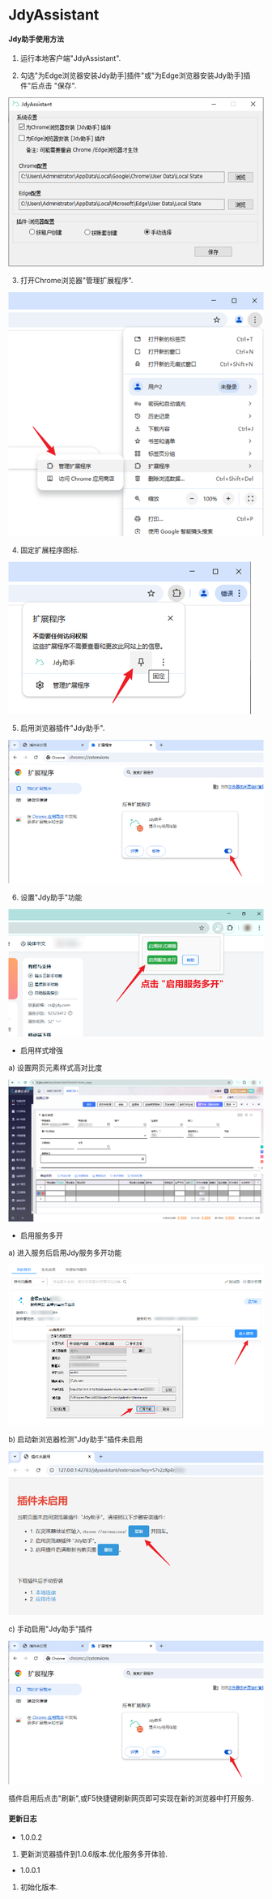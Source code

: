 # JdyAssistant

#### Jdy助手使用方法
1. 运行本地客户端"JdyAssistant".


2. 勾选"为Edge浏览器安装Jdy助手]插件"或"为Edge浏览器安装Jdy助手]插件"后点击 "保存".

![alt text](https://raw.githubusercontent.com/mycoco/JdyAssistant/main/images/assistant-01.png)


3. 打开Chrome浏览器"管理扩展程序".

![alt text](https://raw.githubusercontent.com/mycoco/JdyAssistant/main/images/assistant-02.png)


4. 固定扩展程序图标.

![alt text](https://raw.githubusercontent.com/mycoco/JdyAssistant/main/images/assistant-03.png)


5. 启用浏览器插件"Jdy助手".

![alt text](https://raw.githubusercontent.com/mycoco/JdyAssistant/main/images/assistant-08.png)


6. 设置"Jdy助手"功能

![alt text](https://raw.githubusercontent.com/mycoco/JdyAssistant/main/images/assistant-04.png)


* 启用样式增强

a) 设置网页元素样式高对比度

![alt text](https://raw.githubusercontent.com/mycoco/JdyAssistant/main/images/assistant-05.png)



* 启用服务多开

a) 进入服务后启用Jdy服务多开功能

![alt text](https://raw.githubusercontent.com/mycoco/JdyAssistant/main/images/assistant-06.png)


b) 启动新浏览器检测"Jdy助手"插件未启用

![alt text](https://raw.githubusercontent.com/mycoco/JdyAssistant/main/images/assistant-07.png)


c) 手动启用"Jdy助手"插件

![alt text](https://raw.githubusercontent.com/mycoco/JdyAssistant/main/images/assistant-08.png)



插件启用后点击"刷新",或F5快捷键刷新网页即可实现在新的浏览器中打开服务.


#### 更新日志
- 1.0.0.2
1. 更新浏览器插件到1.0.6版本.优化服务多开体验.

- 1.0.0.1
1. 初始化版本.

